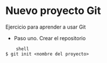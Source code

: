 # Nuevo proyecto Git

Ejercicio para aprender a usar Git

- Paso uno. Crear el repositorio

```
    shell
$ git init <nombre del proyecto>
```